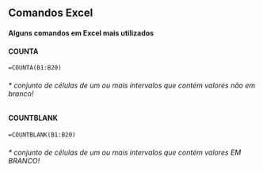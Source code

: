 ## Comandos Excel
#### Alguns comandos em Excel mais utilizados

#### COUNTA
    =COUNTA(B1:B20)
###### * conjunto de células de um ou mais intervalos que contém valores não em branco!

#### COUNTBLANK
    =COUNTBLANK(B1:B20)
###### * conjunto de células de um ou mais intervalos que contém valores EM BRANCO!
